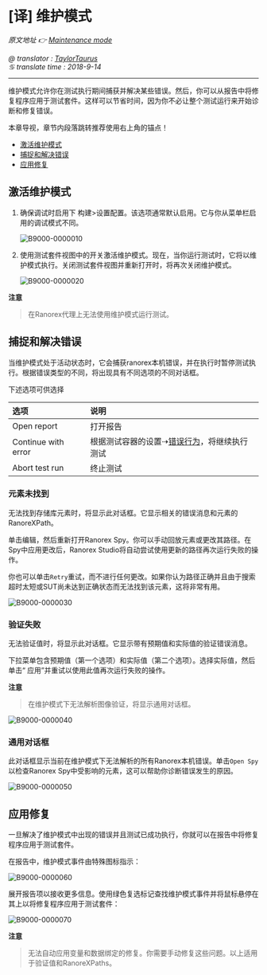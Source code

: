 # [译] 维护模式

*原文地址 👉 [Maintenance mode][0]*

*@ translator : [TaylorTaurus](https://github.com/taylortaurus)*    
*♋ translate time : 2018-9-14*    

---

维护模式允许你在测试执行期间捕获并解决某些错误。然后，你可以从报告中将修复程序应用于测试套件。这样可以节省时间，因为你不必让整个测试运行来开始诊断和修复错误。

本章导视，章节内段落跳转推荐使用右上角的锚点！

- [激活维护模式](#激活维护模式)
- [捕捉和解决错误](#捕捉和解决错误)
- [应用修复](#应用修复)  

## 激活维护模式

1. 确保调试时启用下  构建>设置配置。该选项通常默认启用。它与你从菜单栏启用的调试模式不同。

    ![B9000-0000010](https://gitee.com/taylortaurus/RX_UserGuide_GitBook_Picbed/raw/master/MaintenanceMode/B9000-0000010.png)  

2. 使用测试套件视图中的开关激活维护模式。现在，当你运行测试时，它将以维护模式执行。关闭测试套件视图并重新打开时，将再次关闭维护模式。

    ![B9000-0000020](https://gitee.com/taylortaurus/RX_UserGuide_GitBook_Picbed/raw/master/MaintenanceMode/B9000-0000020.png)

**注意**
> 在Ranorex代理上无法使用维护模式运行测试。

## 捕捉和解决错误  

当维护模式处于活动状态时，它会捕获ranorex本机错误，并在执行时暂停测试执行。根据错误类型的不同，将出现具有不同选项的不同对话框。

下述选项可供选择

|选项|说明|
|:--|:--|
|Open report|打开报告|
|Continue with error|根据测试容器的设置⇢[错误行为][1]，将继续执行测试|
|Abort test run|终止测试|

### 元素未找到  

无法找到存储库元素时，将显示此对话框。它显示相关的错误消息和元素的RanoreXPath。

单击编辑，然后重新打开Ranorex Spy。你可以手动回放元素或更改其路径。在Spy中应用更改后，Ranorex Studio将自动尝试使用更新的路径再次运行失败的操作。

你也可以单击`Retry`重试，而不进行任何更改。如果你认为路径正确并且由于搜索超时太短或SUT尚未达到正确状态而无法找到该元素，这将非常有用。

![B9000-0000030](https://gitee.com/taylortaurus/RX_UserGuide_GitBook_Picbed/raw/master/MaintenanceMode/B9000-0000030.png)  

### 验证失败

无法验证值时，将显示此对话框。它显示带有预期值和实际值的验证错误消息。

下拉菜单包含预期值（第一个选项）和实际值（第二个选项）。选择实际值，然后单击“ 应用”并重试以使用此值再次运行失败的操作。


**注意**  
> 在维护模式下无法解析图像验证，将显示通用对话框。

![B9000-0000040](https://gitee.com/taylortaurus/RX_UserGuide_GitBook_Picbed/raw/master/MaintenanceMode/B9000-0000040.png)  

### 通用对话框  

此对话框显示当前在维护模式下无法解析的所有Ranorex本机错误。单击`Open Spy`以检查Ranorex Spy中受影响的元素，这可以帮助你诊断错误发生的原因。

![B9000-0000050](https://gitee.com/taylortaurus/RX_UserGuide_GitBook_Picbed/raw/master/MaintenanceMode/B9000-0000050.png)  

## 应用修复

一旦解决了维护模式中出现的错误并且测试已成功执行，你就可以在报告中将修复程序应用于测试套件。

在报告中，维护模式事件由特殊图标指示：

![B9000-0000060](https://gitee.com/taylortaurus/RX_UserGuide_GitBook_Picbed/raw/master/MaintenanceMode/B9000-0000060.png)  

展开报告项以接收更多信息。使用绿色复选标记查找维护模式事件并将鼠标悬停在其上以将修复程序应用于测试套件：

![B9000-0000070](https://gitee.com/taylortaurus/RX_UserGuide_GitBook_Picbed/raw/master/MaintenanceMode/B9000-0000070.png)  


**注意**  
> 无法自动应用变量和数据绑定的修复。你需要手动修复这些问题。以上适用于验证值和RanoreXPaths。


[0]: https://www.ranorex.com/help/latest/ranorex-studio-advanced/maintenance-mode/
[1]: ..\\..\\..\\ranorex-studio-fundamentals/Test_suite/[译]执行测试套件.html